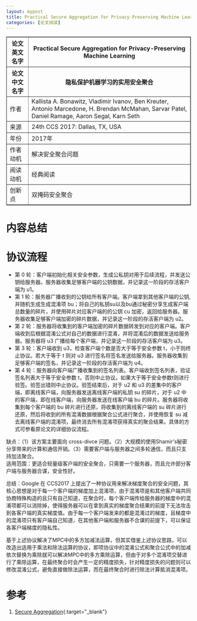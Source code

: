 ```yaml
---
layout: mypost
title: Practical Secure Aggregation for Privacy-Preserving Machine Learning
categories: [论文阅读]
---
```


<table border="1">
    <tr>
        <th>论文英文名字</th>
        <th>Practical Secure Aggregation for Privacy-Preserving Machine Learning</th>
    </tr>
    <tr>
        <th>论文中文名字</th>
        <th>隐私保护机器学习的实用安全聚合</th>
    </tr>
    <tr>
        <td>作者</td>
        <td>Kallista A. Bonawitz, Vladimir Ivanov, Ben Kreuter, Antonio Marcedone, H. Brendan McMahan, Sarvar Patel, Daniel Ramage, Aaron Segal, Karn Seth</td>
    </tr>
    <tr>
        <td>来源</td>
        <td>24th CCS 2017: Dallas, TX, USA</td>
    </tr>
    <tr>
        <td>年份</td>
        <td>2017年</td>
    </tr>
    <tr>
        <td>作者动机</td>
        <td>解决安全聚合问题</td>
    </tr>
    <tr>
        <td>阅读动机</td>
        <td>经典阅读</td>
    </tr>
    <tr>
        <td>创新点</td>
        <td>双掩码安全聚合</td>
    </tr>
</table>

# 内容总结  
# 协议流程  
+ 第 0 轮：客户端初始化相关安全参数，生成公私钥对用于后续流程，并发送公钥给服务器。服务器收集足够客户端的公钥数据，并记录这一阶段的存活客户端为 u1。  
+ 第 1 轮：服务器广播收到的公钥给所有客户端。客户端拿到其他客户端的公钥,并随机生成生成混淆项 bu；将自己的私钥su以及bu通过秘密分享生成客户端总数量的碎片，并使用碎片对应客户端的的公钥 cu 加密，返回给服务器。服务器收集足够客户端加密的碎片数据，并记录这一阶段的存活客户端为 u2。
+ 第 2 轮：服务器将收集到的客户端加密的碎片数据转发到对应的客户端。客户端收到后根据混淆公式对自己的数据进行混淆，并将混淆后的数据发送给服务器。服务器将 u3 广播给每个客户端，并记录这一阶段的存活客户端为 u3。  
+ 第 3 轮：客户端收到 u3，检查客户端个数是否大于等于安全参数 t，小于则终止协议。若大于等于 t 则对 u3 进行签名将签名发送给服务器。服务器收集到足够客户端的签名，并记录这一阶段的存活客户端为 u4。  
+ 第 4 轮：服务器向客户端广播收集到的签名列表。客户端收到签名列表，验证签名列表大于等于安全参数 t，否则中止协议。如果大于等于安全参数t则进行验签。验签出错则中止协议。验签结束后，对于 u2 和 u3 的差集中的客户端，即离线客户端，向服务器发送离线客户端的私钥 su 的碎片，对于 u2 中的客户端，即在线客户端，向服务器发送在线客户端 bu 的碎片。服务器将收集到每个客户端的 bu 碎片进行还原，将收集到的离线客户端的 su 碎片进行还原，然后将收到的所有混淆数据根据聚合公式进行聚合，并使用恢复 su 减去离线客户端的混淆项，最终消去所有混淆项获得真实的聚合结果。具体的方式可参看原论文的详细协议流程。  

缺点：（1）该方案主要面向 cross-divce 问题。（2）大规模的使用Shamir's秘密分享带来的计算和通信开销。（3）需要客户端与服务器之间多轮通信，而且只支持加法聚合。  
适用范围：更适合轻量级客户端的安全聚合，只需要一个服务器，而且允许部分客户端与服务器合谋，安全性好。  

总结：Google 在 CCS2017 上提出了一种协议用来解决梯度聚合的安全问题，其核心思想是对于每一个客户端的梯度加上混淆项，由于混淆项是和其他客户端共同协商特殊构造的且只有自己知道，在聚合时，每个客户端传给服务器的梯度中的混淆项都可以消除掉，使得服务器可以在拿到真实的梯度聚合结果的前提下无法攻击到各客户端的真实梯度值。由于每一个客户端发来的都是混淆过的梯度，且梯度中的混淆项只有客户端自己知道，在其他客户端和服务器不合谋的前提下，可以保证各客户端梯度的隐私性。  

基于上述协议解决了MPC中的多方加减法运算，但其实借鉴上述协议思路，可以改造出适用于乘法和除法运算的协议，即项协议中的混淆公式和聚合公式中的加减依次替换为乘除就可以解决MPC中的多方乘除运算，但由于对多个混淆项交替进行了乘除运算，在最终聚合时会产生一定的精度损失，针对精度损失的问题则可以修改混淆公式，避免直接做除法运算，而在最终聚合时进行除法计算抵消混淆项。

# 参考

1. [Secure Aggregation](https://zhuanlan.zhihu.com/p/83786131){:target="_blank"}